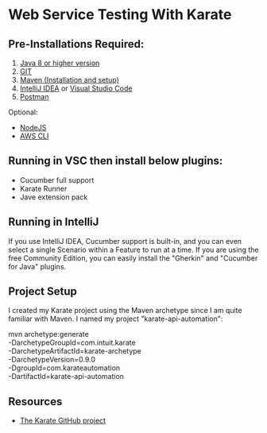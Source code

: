 # Web Service Testing With Karate

## Pre-Installations Required:
1. [Java 8 or higher version](https://www.oracle.com/java/technologies/javase-downloads.html)
2. [GIT](https://git-scm.com/downloads)
3. [Maven (Installation and setup)](https://mkyong.com/maven/how-to-install-maven-in-windows/)
4. [IntelliJ IDEA](https://www.jetbrains.com/idea/download/#section=windows) or [Visual Studio Code](https://code.visualstudio.com/download)
5. [Postman](https://www.postman.com/downloads/)

Optional:
- [NodeJS](https://nodejs.org/en/download/)
- [AWS CLI](https://docs.aws.amazon.com/cli/latest/userguide/install-cliv2-windows.html)

## Running in VSC then install below plugins:
- Cucumber full support
- Karate Runner
- Jave extension pack

## Running in IntelliJ
If you use IntelliJ IDEA, Cucumber support is built-in, and you can even select a single Scenario within a Feature to run at a time. If you are using the free Community Edition, you can easily install the "Gherkin" and "Cucumber for Java" plugins.

## Project Setup
I created my Karate project using the Maven archetype since I am quite familiar with Maven. I named my project "karate-api-automation":

mvn archetype:generate \
  -DarchetypeGroupId=com.intuit.karate \
  -DarchetypeArtifactId=karate-archetype \
  -DarchetypeVersion=0.9.0 \
  -DgroupId=com.karateautomation \
  -DartifactId=karate-api-automation
  
## Resources
- [The Karate GitHub project](https://github.com/intuit/karate)
  
 










